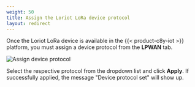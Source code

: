 ```yaml
---
weight: 50
title: Assign the Loriot LoRa device protocol
layout: redirect
---
```



Once the Loriot LoRa device is available in the {{< product-c8y-iot >}} platform, you must assign a device protocol from the **LPWAN** tab.

![Assign device protocol](/images/device-protocols/lora-loriot/loriot-device-protocol-assignment.png)

Select the respective protocol from the dropdown list and click **Apply**. If successfully applied, the message "Device protocol set" will show up.
